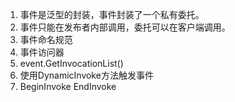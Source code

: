 1. 事件是泛型的封装，事件封装了一个私有委托。
1. 事件只能在发布者内部调用，委托可以在客户端调用。
1. 事件命名规范
1. 事件访问器
1. event.GetInvocationList() 
1. 使用DynamicInvoke方法触发事件
1. BeginInvoke EndInvoke